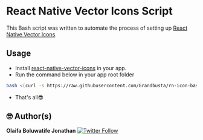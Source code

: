 # React Native Vector Icons Script

This Bash script was written to automate the process of setting up [React Native Vector Icons](https://github.com/oblador/react-native-vector-icons).

## Usage

- Install [react-native-vector-icons](https://github.com/oblador/react-native-vector-icons) in your app.
- Run the command below in your app root folder

```bash
bash <(curl -s https://raw.githubusercontent.com/Grandbusta/rn-icon-bash/main/rnicons.sh)
```

- That's all😎

## 🤓 Author(s)

**Olaifa Boluwatife Jonathan** [![Twitter Follow](https://img.shields.io/twitter/follow/iamgrandbusta?style=social)](https://twitter.com/iamgrandbusta)
